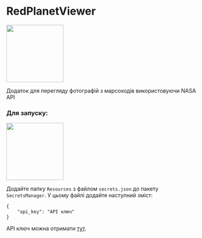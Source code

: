 # RedPlanetViewer
<img src="https://github.com/user-has-no-name/nasa-api/assets/20602338/40ebd3b2-e9c9-4e07-8611-ca1b80dcb406" width="150" height="150">

Додаток для перегляду фотографій з марсоходів використовуючи NASA API

### Для запуску:
<img src="https://github.com/user-has-no-name/nasa-api/assets/20602338/69af65e7-dc77-4510-97c4-378193300859" height="150">


Додайте папку `Resources` з файлом `secrets.json` до пакету `SecretsManager`. У цьому файлі додайте наступний зміст:
```
{
    "api_key": "API ключ"
}
```
API ключ можна отримати [тут](https://api.nasa.gov).
